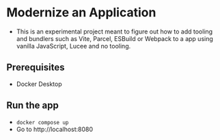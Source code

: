 # Modernize an Application

- This is an experimental project meant to figure out how to add tooling and bundlers such as Vite, Parcel, ESBuild or Webpack to a app using vanilla JavaScript, Lucee and no tooling.

## Prerequisites

- Docker Desktop

## Run the app

- `docker compose up`
- Go to http://localhost:8080
